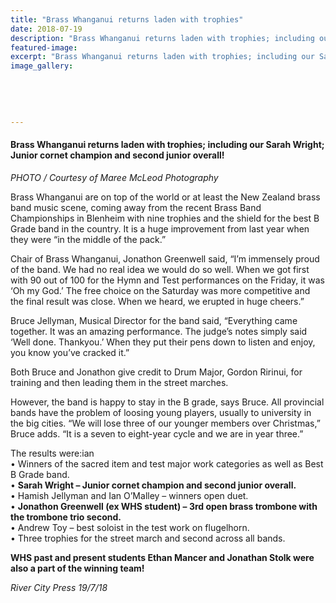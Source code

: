 ```yaml
---
title: "Brass Whanganui returns laden with trophies"
date: 2018-07-19
description: "Brass Whanganui returns laden with trophies; including our Sarah Wright; Junior cornet champion & second junior overall..."
featured-image: 
excerpt: "Brass Whanganui returns laden with trophies; including our Sarah Wright; Junior cornet champion and second junior overall."
image_gallery:
    
    
    
    
    
---
```


<h4>Brass Whanganui returns laden with trophies; including our Sarah Wright; Junior cornet champion and second junior overall!<br /><em></em></h4>
<p><em>PHOTO / Courtesy of Maree McLeod Photography</em></p>
<p>Brass Whanganui are on top of the world or at least the New Zealand brass band music scene, coming away from the recent Brass Band Championships in Blenheim with nine trophies and the shield for the best B Grade band in the country. It is a huge improvement from last year when they were &ldquo;in the middle of the pack.&rdquo;</p>
<p>Chair of Brass Whanganui, Jonathon Greenwell said, &ldquo;I&rsquo;m immensely proud of the band. We had<span class="text_exposed_show">&nbsp;no real idea we would do so well. When we got first with 90 out of 100 for the Hymn and Test performances on the Friday, it was &lsquo;Oh my God.&rsquo; The free choice on the Saturday was more competitive and the final result was close. When we heard, we erupted in huge cheers.&rdquo;<br /></span></p>
<p><span class="text_exposed_show">Bruce Jellyman, Musical Director for the band said, &ldquo;Everything came together. It was an amazing performance. The judge&rsquo;s notes simply said &lsquo;Well done. Thankyou.&rsquo; When they put their pens down to listen and enjoy, you know you&rsquo;ve cracked it.&rdquo;<br /></span></p>
<p><span class="text_exposed_show">Both Bruce and Jonathon give credit to Drum Major, Gordon Ririnui, for training and then leading them in the street marches.&nbsp;<br /></span></p>
<p><span class="text_exposed_show">However, the band is happy to stay in the B grade, says Bruce. All provincial bands have the problem of loosing young players, usually to university in the big cities. &ldquo;We will lose three of our younger members over Christmas,&rdquo; Bruce adds. &ldquo;It is a seven to eight-year cycle and we are in year three.&rdquo;<br /></span></p>
<p><span class="text_exposed_show">The results were:ian<br />&bull; Winners of the sacred item and test major work categories as well as Best B Grade band.<br />&bull; <strong>Sarah Wright &ndash; Junior cornet champion and second junior overall.</strong><br />&bull; Hamish Jellyman and Ian O&rsquo;Malley &ndash; winners open duet.<br />&bull; <strong>Jonathon Greenwell (ex WHS student) &ndash; 3rd open brass trombone with the trombone trio second.</strong><br />&bull; Andrew Toy &ndash; best soloist in the test work on flugelhorn.<br />&bull; Three trophies for the street march and second across all bands.</span></p>
<p><strong><span class="text_exposed_show">WHS past and present students Ethan Mancer and Jonathan Stolk were also a part of the winning team!</span></strong></p>
<div class="text_exposed_show">
<p><em>River City Press 19/7/18</em></p>
</div>

